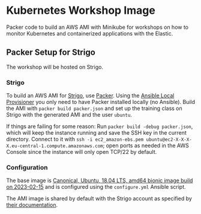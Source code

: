 # Kubernetes Workshop Image

Packer code to build an AWS AMI with Minikube for workshops on how to monitor Kubernetes and containerized applications with the Elastic.

## Packer Setup for Strigo

The workshop will be hosted on Strigo. 

### Strigo

To build an AWS AMI for [Strigo](https://strigo.io), use [Packer](https://packer.io). Using the [Ansible Local Provisioner](https://packer.io/docs/provisioners/ansible-local.html) you only need to have Packer installed locally (no Ansible). Build the AMI with `packer build packer.json` and set up the training class on Strigo with the generated AMI and the user `ubuntu`.

If things are failing for some reason: Run `packer build -debug packer.json`, which will keep the instance running and save the SSH key in the current directory. Connect to it with `ssh -i ec2_amazon-ebs.pem ubuntu@ec2-X-X-X-X.eu-central-1.compute.amazonaws.com`; open ports as needed in the AWS Console since the instance will only open TCP/22 by default.

### Configuration

The base image is [Canonical, Ubuntu, 18.04 LTS, amd64 bionic image build on 2023-02-15](https://eu-west-1.console.aws.amazon.com/ec2/home?region=eu-west-1#ImageDetails:imageId=ami-027ceacf6a9f484c3) and is configured using the `configure.yml` Ansible script.

The AMI image is shared by default with the Strigo account as specified by [their documentation](http://help.strigo.io/en/articles/1941452-use-custom-lab-images).
